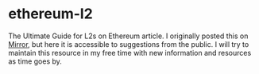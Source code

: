 # ethereum-l2
The Ultimate Guide for L2s on Ethereum article. I originally posted this on [Mirror](https://dcbuilder.mirror.xyz/QX_ELJBQBm1Iq45ktPsz8pWLZN1C52DmEtH09boZuo0), but here it is accessible to suggestions from the public. I will try to maintain this resource in my free time with new information and resources as time goes by. 
